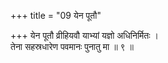 +++
title = "09 येन पूतौ"

+++
येन पूतौ व्रीहियवौ याभ्यां यज्ञो अधिनिर्मितः ।  
तेना सहस्रधारेण पवमानः पुनातु मा ॥ ९ ॥
